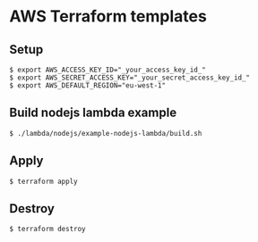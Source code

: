 # AWS Terraform templates

## Setup

```
$ export AWS_ACCESS_KEY_ID="_your_access_key_id_"
$ export AWS_SECRET_ACCESS_KEY="_your_secret_access_key_id_"
$ export AWS_DEFAULT_REGION="eu-west-1"

```

##  Build nodejs lambda example
```
$ ./lambda/nodejs/example-nodejs-lambda/build.sh
```

## Apply
```
$ terraform apply
```

## Destroy
```
$ terraform destroy
```
